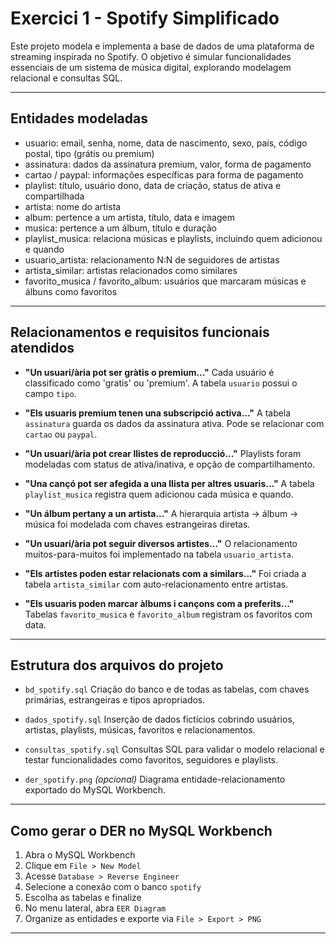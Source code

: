 # Exercici 1 - Spotify Simplificado

Este projeto modela e implementa a base de dados de uma plataforma de streaming inspirada no Spotify.
O objetivo é simular funcionalidades essenciais de um sistema de música digital, explorando modelagem relacional e consultas SQL.

---

## Entidades modeladas

* usuario: email, senha, nome, data de nascimento, sexo, país, código postal, tipo (grátis ou premium)
* assinatura: dados da assinatura premium, valor, forma de pagamento
* cartao / paypal: informações específicas para forma de pagamento
* playlist: título, usuário dono, data de criação, status de ativa e compartilhada
* artista: nome do artista
* album: pertence a um artista, título, data e imagem
* musica: pertence a um álbum, título e duração
* playlist_musica: relaciona músicas e playlists, incluindo quem adicionou e quando
* usuario_artista: relacionamento N\:N de seguidores de artistas
* artista_similar: artistas relacionados como similares
* favorito_musica / favorito_album: usuários que marcaram músicas e álbuns como favoritos

---

## Relacionamentos e requisitos funcionais atendidos

* **"Un usuari/ària pot ser gràtis o premium..."**
  Cada usuário é classificado como 'gratis' ou 'premium'. A tabela `usuario` possui o campo `tipo`.

* **"Els usuaris premium tenen una subscripció activa..."**
  A tabela `assinatura` guarda os dados da assinatura ativa. Pode se relacionar com `cartao` ou `paypal`.

* **"Un usuari/ària pot crear llistes de reproducció..."**
  Playlists foram modeladas com status de ativa/inativa, e opção de compartilhamento.

* **"Una cançó pot ser afegida a una llista per altres usuaris..."**
  A tabela `playlist_musica` registra quem adicionou cada música e quando.

* **"Un álbum pertany a un artista..."**
  A hierarquia artista → álbum → música foi modelada com chaves estrangeiras diretas.

* **"Un usuari/ària pot seguir diversos artistes..."**
  O relacionamento muitos-para-muitos foi implementado na tabela `usuario_artista`.

* **"Els artistes poden estar relacionats com a similars..."**
  Foi criada a tabela `artista_similar` com auto-relacionamento entre artistas.

* **"Els usuaris poden marcar àlbums i cançons com a preferits..."**
  Tabelas `favorito_musica` e `favorito_album` registram os favoritos com data.

---

## Estrutura dos arquivos do projeto

* `bd_spotify.sql`
  Criação do banco e de todas as tabelas, com chaves primárias, estrangeiras e tipos apropriados.

* `dados_spotify.sql`
  Inserção de dados fictícios cobrindo usuários, artistas, playlists, músicas, favoritos e relacionamentos.

* `consultas_spotify.sql`
  Consultas SQL para validar o modelo relacional e testar funcionalidades como favoritos, seguidores e playlists.

* `der_spotify.png` *(opcional)*
  Diagrama entidade-relacionamento exportado do MySQL Workbench.

---

## Como gerar o DER no MySQL Workbench

1. Abra o MySQL Workbench
2. Clique em `File > New Model`
3. Acesse `Database > Reverse Engineer`
4. Selecione a conexão com o banco `spotify`
5. Escolha as tabelas e finalize
6. No menu lateral, abra `EER Diagram`
7. Organize as entidades e exporte via `File > Export > PNG`

---
